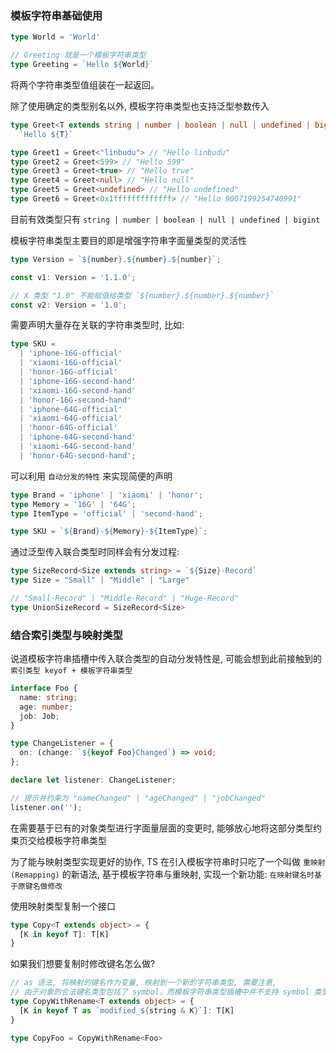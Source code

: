 ### 模板字符串基础使用

```ts
type World = 'World'

// Greeting 就是一个模板字符串类型
type Greeting = `Hello ${World}`
```

将两个字符串类型值组装在一起返回。

除了使用确定的类型别名以外, 模板字符串类型也支持泛型参数传入

```ts
type Greet<T extends string | number | boolean | null | undefined | bigint> =
  `Hello ${T}`

type Greet1 = Greet<"linbudu"> // "Hello linbudu"
type Greet2 = Greet<599> // "Hello 599"
type Greet3 = Greet<true> // "Hello true"
type Greet4 = Greet<null> // "Hello null"
type Greet5 = Greet<undefined> // "Hello undefined"
type Greet6 = Greet<0x1fffffffffffff> // "Hello 9007199254740991"
```

目前有效类型只有 `string | number | boolean | null | undefined | bigint`

模板字符串类型主要目的即是增强字符串字面量类型的灵活性

```ts
type Version = `${number}.${number}.${number}`;

const v1: Version = '1.1.0';

// X 类型 "1.0" 不能赋值给类型 `${number}.${number}.${number}`
const v2: Version = '1.0';

```

需要声明大量存在关联的字符串类型时, 比如: 

```ts
type SKU =
  | 'iphone-16G-official'
  | 'xiaomi-16G-official'
  | 'honor-16G-official'
  | 'iphone-16G-second-hand'
  | 'xiaomi-16G-second-hand'
  | 'honor-16G-second-hand'
  | 'iphone-64G-official'
  | 'xiaomi-64G-official'
  | 'honor-64G-official'
  | 'iphone-64G-second-hand'
  | 'xiaomi-64G-second-hand'
  | 'honor-64G-second-hand';
```


可以利用 `自动分发的特性` 来实现简便的声明

```ts
type Brand = 'iphone' | 'xiaomi' | 'honor';
type Memory = '16G' | '64G';
type ItemType = 'official' | 'second-hand';

type SKU = `${Brand}-${Memory}-${ItemType}`;
```

通过泛型传入联合类型时同样会有分发过程: 

```ts
type SizeRecord<Size extends string> = `${Size}-Record`
type Size = "Small" | "Middle" | "Large"

// "Small-Record" | "Middle-Record" | "Huge-Record"
type UnionSizeRecord = SizeRecord<Size>
```

### 结合索引类型与映射类型

说道模板字符串插槽中传入联合类型的自动分发特性是, 可能会想到此前接触到的 `索引类型 keyof + 模板字符串类型`

```ts
interface Foo {
  name: string;
  age: number;
  job: Job;
}

type ChangeListener = {
  on: (change: `${keyof Foo}Changed`) => void;
};

declare let listener: ChangeListener;

// 提示并约束为 "nameChanged" | "ageChanged" | "jobChanged"
listener.on('');
```

在需要基于已有的对象类型进行字面量层面的变更时, 能够放心地将这部分类型约束页交给模板字符串类型

为了能与映射类型实现更好的协作, TS 在引入模板字符串时只吃了一个叫做 `重映射(Remapping)` 的新语法, 基于模板字符串与重映射, 实现一个新功能: `在映射键名时基于原键名做修改`


使用映射类型复制一个接口

```ts
type Copy<T extends object> = {
  [K in keyof T]: T[K]
}
```

如果我们想要复制时修改键名怎么做? 

```ts
// as 语法, 将映射的键名作为变量, 映射到一个新的字符串类型, 需要注意,
// 由于对象的合法键名类型包括了 symbol，而模板字符串类型插槽中并不支持 symbol 类型。因此我们使用 string & K 来确保了最终交由模板插槽的值，一定会是合法的 string 类型
type CopyWithRename<T extends object> = {
  [K in keyof T as `modified_${string & K}`]: T[K]
}

type CopyFoo = CopyWithRename<Foo>
```